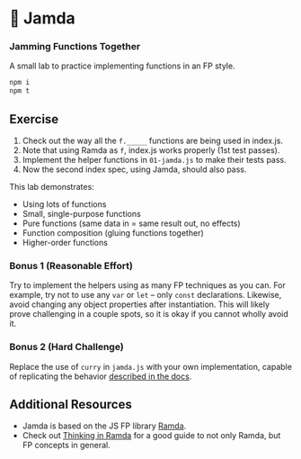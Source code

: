 # 🍓 Jamda

### Jamming Functions Together

A small lab to practice implementing functions in an FP style.

```sh
npm i
npm t
```

## Exercise

1. Check out the way all the `f._____` functions are being used in index.js.
1. Note that using Ramda as `f`, index.js works properly (1st test passes).
1. Implement the helper functions in `01-jamda.js` to make their tests pass.
1. Now the second index spec, using Jamda, should also pass.

This lab demonstrates:

* Using lots of functions
* Small, single-purpose functions
* Pure functions (same data in = same result out, no effects)
* Function composition (gluing functions together)
* Higher-order functions

### Bonus 1 (Reasonable Effort)

Try to implement the helpers using as many FP techniques as you can. For example, try not to use any `var` or `let` – only `const` declarations. Likewise, avoid changing any object properties after instantiation. This will likely prove challenging in a couple spots, so it is okay if you cannot wholly avoid it.

### Bonus 2 (Hard Challenge)

Replace the use of `curry` in `jamda.js` with your own implementation, capable of replicating the behavior [described in the docs](http://ramdajs.com/docs/#curry).

## Additional Resources

* Jamda is based on the JS FP library [Ramda](http://ramdajs.com/).
* Check out [Thinking in Ramda](http://randycoulman.com/blog/2016/05/24/thinking-in-ramda-getting-started/) for a good guide to not only Ramda, but FP concepts in general.
